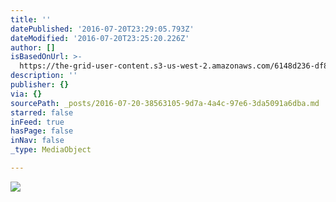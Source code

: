 ```yaml
---
title: ''
datePublished: '2016-07-20T23:29:05.793Z'
dateModified: '2016-07-20T23:25:20.226Z'
author: []
isBasedOnUrl: >-
  https://the-grid-user-content.s3-us-west-2.amazonaws.com/6148d236-df8f-477b-afbd-493bb2964a8b.jpg
description: ''
publisher: {}
via: {}
sourcePath: _posts/2016-07-20-38563105-9d7a-4a4c-97e6-3da5091a6dba.md
starred: false
inFeed: true
hasPage: false
inNav: false
_type: MediaObject

---
```

![](https://the-grid-user-content.s3-us-west-2.amazonaws.com/6148d236-df8f-477b-afbd-493bb2964a8b.jpg)